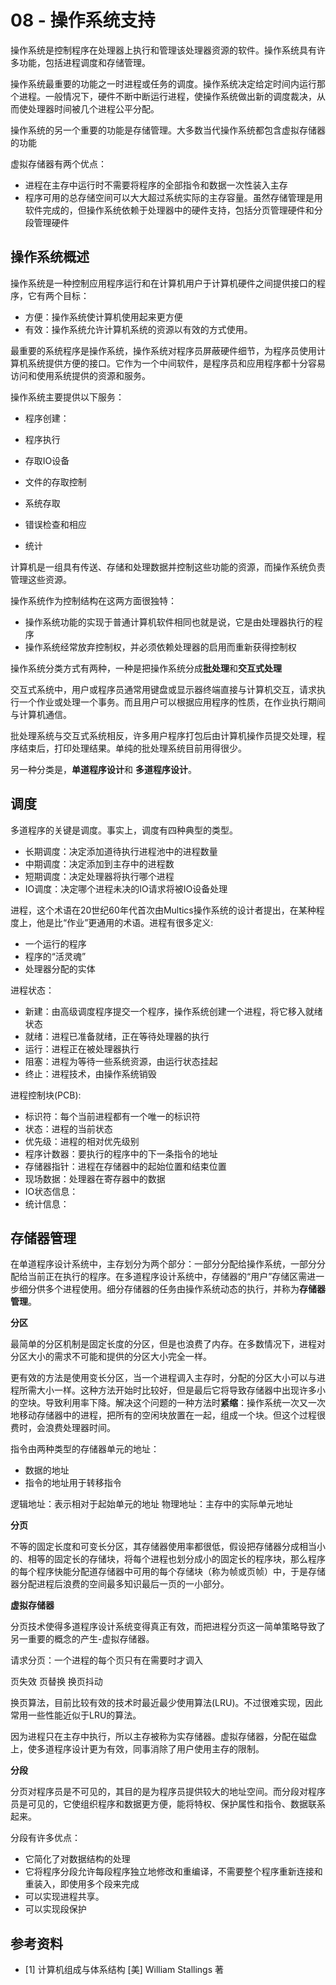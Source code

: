 # 08 - 操作系统支持

操作系统是控制程序在处理器上执行和管理该处理器资源的软件。操作系统具有许多功能，包括进程调度和存储管理。

操作系统最重要的功能之一时进程或任务的调度。操作系统决定给定时间内运行那个进程。一般情况下，硬件不断中断运行进程，使操作系统做出新的调度裁决，从而使处理器时间被几个进程公平分配。

操作系统的另一个重要的功能是存储管理。大多数当代操作系统都包含虚拟存储器的功能

虚拟存储器有两个优点：

- 进程在主存中运行时不需要将程序的全部指令和数据一次性装入主存
- 程序可用的总存储空间可以大大超过系统实际的主存容量。虽然存储管理是用软件完成的，但操作系统依赖于处理器中的硬件支持，包括分页管理硬件和分段管理硬件

## 操作系统概述

操作系统是一种控制应用程序运行和在计算机用户于计算机硬件之间提供接口的程序，它有两个目标：

- 方便：操作系统使计算机使用起来更方便
- 有效：操作系统允许计算机系统的资源以有效的方式使用。

最重要的系统程序是操作系统，操作系统对程序员屏蔽硬件细节，为程序员使用计算机系统提供方便的接口。它作为一个中间软件，是程序员和应用程序都十分容易访问和使用系统提供的资源和服务。

操作系统主要提供以下服务：

- 程序创建：

- 程序执行

- 存取IO设备

- 文件的存取控制

- 系统存取

- 错误检查和相应

- 统计

计算机是一组具有传送、存储和处理数据并控制这些功能的资源，而操作系统负责管理这些资源。

操作系统作为控制结构在这两方面很独特：

- 操作系统功能的实现于普通计算机软件相同也就是说，它是由处理器执行的程序
- 操作系统经常放弃控制权，并必须依赖处理器的启用而重新获得控制权

操作系统分类方式有两种，一种是把操作系统分成**批处理**和**交互式处理**

交互式系统中，用户或程序员通常用键盘或显示器终端直接与计算机交互，请求执行一个作业或处理一个事务。而且用户可以根据应用程序的性质，在作业执行期间与计算机通信。

批处理系统与交互式系统相反，许多用户程序打包后由计算机操作员提交处理，程序结束后，打印处理结果。单纯的批处理系统目前用得很少。

另一种分类是，**单道程序设计**和 **多道程序设计**。

## 调度

多道程序的关键是调度。事实上，调度有四种典型的类型。

- 长期调度：决定添加道待执行进程池中的进程数量
- 中期调度：决定添加到主存中的进程数
- 短期调度：决定处理器将执行哪个进程
- IO调度：决定哪个进程未决的IO请求将被IO设备处理

进程，这个术语在20世纪60年代首次由Multics操作系统的设计者提出，在某种程度上，他是比“作业”更通用的术语。进程有很多定义:

- 一个运行的程序
- 程序的“活灵魂”
- 处理器分配的实体

进程状态：

- 新建：由高级调度程序提交一个程序，操作系统创建一个进程，将它移入就绪状态
- 就绪：进程已准备就绪，正在等待处理器的执行
- 运行：进程正在被处理器执行
- 阻塞：进程为等待一些系统资源，由运行状态挂起
- 终止：进程技术，由操作系统销毁

进程控制块(PCB):

- 标识符：每个当前进程都有一个唯一的标识符
- 状态：进程的当前状态
- 优先级：进程的相对优先级别
- 程序计数器：要执行的程序中的下一条指令的地址
- 存储器指针：进程在存储器中的起始位置和结束位置
- 现场数据：处理器在寄存器中的数据
- IO状态信息：
- 统计信息：

## 存储器管理

在单道程序设计系统中，主存划分为两个部分：一部分分配给操作系统，一部分分配给当前正在执行的程序。在多道程序设计系统中，存储器的“用户”存储区需进一步细分供多个进程使用。细分存储器的任务由操作系统动态的执行，并称为**存储器管理**。

**分区**

最简单的分区机制是固定长度的分区，但是也浪费了内存。在多数情况下，进程对分区大小的需求不可能和提供的分区大小完全一样。

更有效的方法是使用变长分区，当一个进程调入主存时，分配的分区大小可以与进程所需大小一样。这种方法开始时比较好，但是最后它将导致存储器中出现许多小的空块。导致利用率下降。解决这个问题的一种方法时**紧缩**：操作系统一次又一次地移动存储器中的进程，把所有的空闲块放置在一起，组成一个块。但这个过程很费时，会浪费处理器时间。

指令由两种类型的存储器单元的地址：

- 数据的地址
- 指令的地址用于转移指令

逻辑地址：表示相对于起始单元的地址
物理地址：主存中的实际单元地址

**分页**

不等的固定长度和可变长分区，其存储器使用率都很低，假设把存储器分成相当小的、相等的固定长的存储块，将每个进程也划分成小的固定长的程序块，那么程序的每个程序快能分配道存储器中可用的每个存储块（称为帧或页帧）中，于是存储器分配进程后浪费的空间最多知识最后一页的一小部分。

**虚拟存储器**

分页技术使得多道程序设计系统变得真正有效，而把进程分页这一简单策略导致了另一重要的概念的产生-虚拟存储器。

请求分页：一个进程的每个页只有在需要时才调入

页失效
页替换
换页抖动

换页算法，目前比较有效的技术时最近最少使用算法(LRU)。不过很难实现，因此常用一些性能近似于LRU的算法。

因为进程只在主存中执行，所以主存被称为实存储器。虚拟存储器，分配在磁盘上，使多道程序设计更为有效，同事消除了用户使用主存的限制。

**分段**

分页对程序员是不可见的，其目的是为程序员提供较大的地址空间。而分段对程序员是可见的，它使组织程序和数据更方便，能将特权、保护属性和指令、数据联系起来。

分段有许多优点：

- 它简化了对数据结构的处理
- 它将程序分段允许每段程序独立地修改和重编译，不需要整个程序重新连接和重装入，即使用多个段来完成
- 可以实现进程共享。
- 可以实现段保护

## 参考资料

- [1] 计算机组成与体系结构 [美] William Stallings 著
